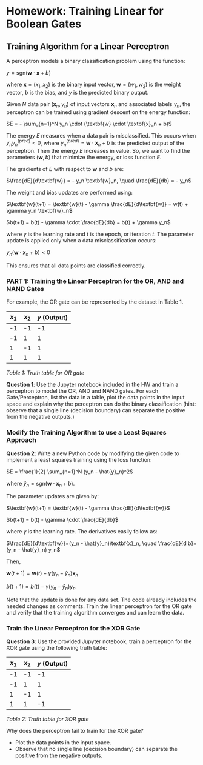 # Homework: Training Linear for Boolean Gates

## Training Algorithm for a Linear Perceptron

A perceptron models a binary classification problem using the function:

$y = \text{sgn}(\textbf{w} \cdot \textbf{x} + b)$

where $\textbf{x}=(x_1,x_2)$ is the binary input vector, $\textbf{w}=(w_1,w_2)$ is the weight vector, $b$ is the bias, and $y$ is the predicted binary output.

Given $N$ data pair $(\textbf{x}_n, y_n)$ of input vectors $\textbf{x}_n$ and associated labels $y_n$, the perceptron can be trained using gradient descent on the energy function:

$E = - \sum_{n=1}^N y_n \cdot (\textbf{w} \cdot \textbf{x}_n + b)$

The energy $E$ measures when a data pair is misclassified. This occurs when $y_n y_n^{(pred)}<0$, where $y_n^{(pred)}=\textbf{w} \cdot \textbf{x}_n + b$ is the predicted output of the perceptron. Then the energy $E$ increases in value. So, we want to find the parameters $(\textbf{w},b)$ that minimize the energy, or loss function $E$.

The gradients of $E$ with respect to $\textbf{w}$ and $b$ are:

$\frac{dE}{d\textbf{w}} = - y_n \textbf{w}_n, \quad \frac{dE}{db} = - y_n$

The weight and bias updates are performed using:

$\textbf{w}(t+1) = \textbf{w}(t) - \gamma \frac{dE}{d\textbf{w}} = w(t) + \gamma y_n \textbf{w}_n$

$b(t+1) = b(t) - \gamma \cdot \frac{dE}{db} = b(t) + \gamma y_n$

where $\gamma$ is the learning rate and $t$ is the epoch, or iteration $t$. The parameter update is applied only when a data misclassification occurs:

$y_n (\textbf{w} \cdot \textbf{x}_n + b) < 0$

This ensures that all data points are classified correctly.

### PART 1: Training the Linear Perceptron for the OR, AND and NAND Gates

For example, the OR gate can be represented by the dataset in Table 1.

| $x_1$ | $x_2$ | $y$ (Output) |
|-------|-------|--------------|
| -1    | -1    | -1           |
| -1    |  1    |  1           |
|  1    | -1    |  1           |
|  1    |  1    |  1           |

*Table 1: Truth table for OR gate*

**Question 1**: Use the Jupyter notebook included in the HW and train a perceptron to model the OR, AND and NAND gates. For each Gate/Perceptron, list the data in a table, plot the data points in the input space and explain why the perceptron can do the binary classification (hint: observe that a single line (decision boundary) can separate the positive from the negative outputs.)

### Modify the Training Algorithm to use a Least Squares Approach

**Question 2**: Write a new Python code by modifying the given code to implement a least squares training using the loss function:

$E = \frac{1}{2} \sum_{n=1}^N (y_n - \hat{y}_n)^2$

where $\hat{y}_n = \text{sgn}(\textbf{w} \cdot \textbf{x}_n + b)$.

The parameter updates are given by:

$\textbf{w}(t+1) = \textbf{w}(t) - \gamma \frac{dE}{d\textbf{w}}$

$b(t+1) = b(t) - \gamma \cdot \frac{dE}{db}$

where $\gamma$ is the learning rate. The derivatives easily follow as:

$\frac{dE}{d\textbf{w}}=(y_n - \hat{y}_n)\textbf{x}_n, \quad \frac{dE}{d b}=(y_n - \hat{y}_n) y_n$

Then,

$\textbf{w}(t+1) = \textbf{w}(t) - \gamma (y_n - \hat{y}_n)\textbf{x}_n$

$b(t+1) = b(t) - \gamma (y_n - \hat{y}_n) y_n$

Note that the update is done for any data set. The code already includes the needed changes as comments. Train the linear perceptron for the OR gate and verify that the training algorithm converges and can learn the data.

### Train the Linear Perceptron for the XOR Gate

**Question 3**: Use the provided Jupyter notebook, train a perceptron for the XOR gate using the following truth table:

| $x_1$ | $x_2$ | $y$ (Output) |
|-------|-------|--------------|
| -1    | -1    | -1           |
| -1    |  1    |  1           |
|  1    | -1    |  1           |
|  1    |  1    | -1           |

*Table 2: Truth table for XOR gate*

Why does the perceptron fail to train for the XOR gate?

- Plot the data points in the input space.
- Observe that no single line (decision boundary) can separate the positive from the negative outputs.